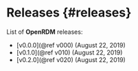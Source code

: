 Releases     {#releases}
=========

List of <b>OpenRDM</b> releases:

+ [v0.0.0](@ref v000) (August 22, 2019)
+ [v0.1.0](@ref v010) (August 22, 2019)
+ [v0.2.0](@ref v020) (August 22, 2019)
